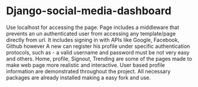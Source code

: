 # Django-social-media-dashboard 

Use localhost for accessing the page.
Page includes a middleware that prevents an un authenticated user from accessing any template/page directly from url.
It includes signing in with APIs like Google, Facebook, Github 
however A new can register his profile under specific authentication protocols, such as
      - a valid username and password must be not very easy and others.
Home, profile, Signout, Trending are some of the pages made to make web page more realistic and interactive.
User based profile information are demonstrated throughout the project.
All necessary packages are already installed making a easy fork and use.
